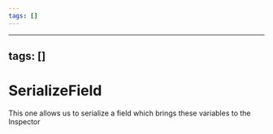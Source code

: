 ```yaml
---
tags: []
---
```


---
tags: []
---

# SerializeField
This one allows us to serialize a field which brings these variables to the Inspector

